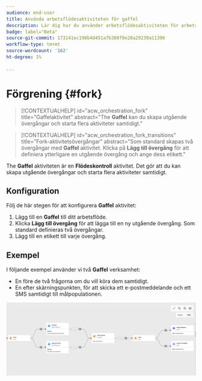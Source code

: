 ```yaml
---
audience: end-user
title: Använda arbetsflödesaktiviteten för gaffel
description: Lär dig hur du använder arbetsflödesaktiviteten för arbetsflöden
badge: label="Beta"
source-git-commit: 173141ec198b4d451a7b388f0e28a29230a11396
workflow-type: tm+mt
source-wordcount: '162'
ht-degree: 1%

---
```



# Förgrening {#fork}

>[!CONTEXTUALHELP]
>id="acw_orchestration_fork"
>title="Gaffelaktivitet"
>abstract="The **Gaffel** kan du skapa utgående övergångar och starta flera aktiviteter samtidigt."


>[!CONTEXTUALHELP]
>id="acw_orchestration_fork_transitions"
>title="Fork-aktivitetsövergångar"
>abstract="Som standard skapas två övergångar med **Gaffel** aktivitet. Klicka på **Lägg till övergång** för att definiera ytterligare en utgående övergång och ange dess etikett."

The **Gaffel** aktiviteten är en **Flödeskontroll** aktivitet. Det gör att du kan skapa utgående övergångar och starta flera aktiviteter samtidigt.

## Konfiguration

Följ de här stegen för att konfigurera **Gaffel** aktivitet:

1. Lägg till en **Gaffel** till ditt arbetsflöde.
1. Klicka **Lägg till övergång** för att lägga till en ny utgående övergång. Som standard definieras två övergångar.
1. Lägg till en etikett till varje övergång.

## Exempel

I följande exempel använder vi två **Gaffel** verksamhet:

* En före de två frågorna om du vill köra dem samtidigt.
* En efter skärningspunkten, för att skicka ett e-postmeddelande och ett SMS samtidigt till målpopulationen.

![](../assets/workflow-fork-example.png)

